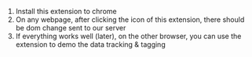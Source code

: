 1. Install this extension to chrome
2. On any webpage, after clicking the icon of this extension, there should be dom change sent to our server
3. If everything works well (later), on the other browser, you can use the extension to demo the data tracking & tagging
